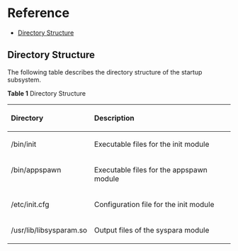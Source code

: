 # Reference<a name="EN-US_TOPIC_0000001062922155"></a>

-   [Directory Structure](#section3523121414020)

## Directory Structure<a name="section3523121414020"></a>

The following table describes the directory structure of the startup subsystem.

**Table  1**  Directory Structure

<a name="table18768151881116"></a>
<table><thead align="left"><tr id="row933671919112"><th class="cellrowborder" valign="top" width="32.54%" id="mcps1.2.3.1.1"><p id="p1633661919115"><a name="p1633661919115"></a><a name="p1633661919115"></a><strong id="b6197856657"><a name="b6197856657"></a><a name="b6197856657"></a>Directory</strong></p>
</th>
<th class="cellrowborder" valign="top" width="67.46%" id="mcps1.2.3.1.2"><p id="p533610194115"><a name="p533610194115"></a><a name="p533610194115"></a><strong id="b14941857653"><a name="b14941857653"></a><a name="b14941857653"></a>Description</strong></p>
</th>
</tr>
</thead>
<tbody><tr id="row18336131961117"><td class="cellrowborder" valign="top" width="32.54%" headers="mcps1.2.3.1.1 "><p id="p760485491112"><a name="p760485491112"></a><a name="p760485491112"></a>/bin/init</p>
</td>
<td class="cellrowborder" valign="top" width="67.46%" headers="mcps1.2.3.1.2 "><p id="p733661915118"><a name="p733661915118"></a><a name="p733661915118"></a>Executable files for the init module</p>
</td>
</tr>
<tr id="row16336919201110"><td class="cellrowborder" valign="top" width="32.54%" headers="mcps1.2.3.1.1 "><p id="p20343192381419"><a name="p20343192381419"></a><a name="p20343192381419"></a>/bin/appspawn</p>
</td>
<td class="cellrowborder" valign="top" width="67.46%" headers="mcps1.2.3.1.2 "><p id="p1404931171412"><a name="p1404931171412"></a><a name="p1404931171412"></a>Executable files for the appspawn module</p>
</td>
</tr>
<tr id="row10336101918115"><td class="cellrowborder" valign="top" width="32.54%" headers="mcps1.2.3.1.1 "><p id="p208390502143"><a name="p208390502143"></a><a name="p208390502143"></a>/etc/init.cfg</p>
</td>
<td class="cellrowborder" valign="top" width="67.46%" headers="mcps1.2.3.1.2 "><p id="p11838205015146"><a name="p11838205015146"></a><a name="p11838205015146"></a>Configuration file for the init module</p>
</td>
</tr>
<tr id="row13336519172415"><td class="cellrowborder" valign="top" width="32.54%" headers="mcps1.2.3.1.1 "><p id="p5337519132417"><a name="p5337519132417"></a><a name="p5337519132417"></a>/usr/lib/libsysparam.so</p>
</td>
<td class="cellrowborder" valign="top" width="67.46%" headers="mcps1.2.3.1.2 "><p id="p123374193246"><a name="p123374193246"></a><a name="p123374193246"></a>Output files of the syspara module</p>
</td>
</tr>
</tbody>
</table>

